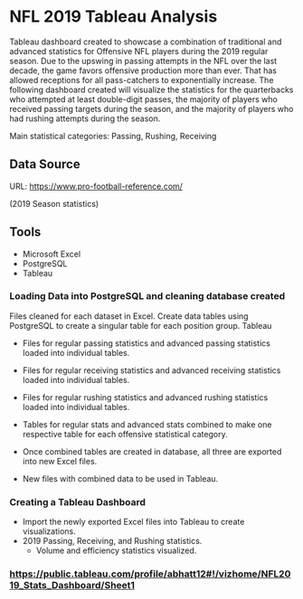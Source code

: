 # NFL 2019 Tableau Analysis
Tableau dashboard created to showcase a combination of traditional and advanced statistics for Offensive NFL players during the 2019 regular season.
Due to the upswing in passing attempts in the NFL over the last decade, the game favors offensive production more than ever. That has allowed receptions for all pass-catchers to exponentially increase. The following dashboard created will visualize the statistics for the quarterbacks who attempted at least double-digit passes, the majority of players who received passing targets during the season, and the majority of players who had rushing attempts during the season.

Main statistical categories: Passing, Rushing, Receiving



## Data Source
URL: https://www.pro-football-reference.com/ 

(2019 Season statistics)


## Tools

* Microsoft Excel
* PostgreSQL
* Tableau



### Loading Data into PostgreSQL and cleaning database created

Files cleaned for each dataset in Excel. Create data tables using PostgreSQL to create a singular table for each position group.
Tableau

* Files for regular passing statistics and advanced passing statistics loaded into individual tables.
* Files for regular receiving statistics and advanced receiving statistics loaded into individual tables.
* Files for regular rushing statistics and advanced rushing statistics loaded into individual tables.
* Tables for regular stats and advanced stats combined to make one respective table for each offensive statistical category.

* Once combined tables are created in database, all three are exported into new Excel files.
* New files with combined data to be used in Tableau.

### Creating a Tableau Dashboard

* Import the newly exported Excel files into Tableau to create visualizations.
* 2019 Passing, Receiving, and Rushing statistics.
    * Volume and efficiency statistics visualized.

### https://public.tableau.com/profile/abhatt12#!/vizhome/NFL2019_Stats_Dashboard/Sheet1 
